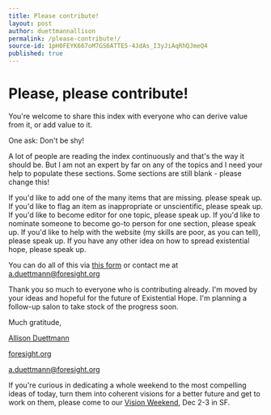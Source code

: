 ```yaml
---
title: Please contribute!
layout: post
author: duettmannallison
permalink: /please-contribute!/
source-id: 1pH0FEYK667oM7GS6ATTE5-4JdAs_I3yJiAqRhQJmeQ4
published: true
---
```

# Please, please contribute! 

You're welcome to share this index with everyone who can derive value from it, or add value to it.

One ask: Don't be shy!

A lot of people are reading the index continuously and that's the way it should be. But I am not an expert by far on any of the topics and I need your help to populate these sections. Some sections are still blank - please change this! 

If you'd like to add one of the many items that are missing. please speak up.
If you'd like to flag an item as inappropriate or unscientific, please speak up. 
If you'd like to become editor for one topic, please speak up. 
If you'd like to nominate someone to become go-to person for one section, please speak up.
If you'd like to help with the website (my skills are poor, as you can tell), please speak up.
If you have any other idea on how to spread existential hope, please speak up. 

You can do all of this via [this form](https://goo.gl/forms/RtY9BrFfSt77nRIs1) or contact me at a.duettmann@foresight.org

Thank you so much to everyone who is contributing already. I'm moved by your ideas and hopeful for the future of Existential Hope. I'm planning a follow-up salon to take stock of the progress soon. 


Much gratitude,

[Allison Duettmann](https://www.linkedin.com/in/allison-duettmann-b5021a106/)

[foresight.org](https://foresight.org/)

a.duettmann@foresight.org

If you're curious in dedicating a whole weekend to the most compelling ideas of today, turn them into coherent visions for a better future and get to work on them, please come to our [Vision Weekend](http://foresightvisionweekend2017.strikingly.com/), Dec 2-3 in SF. 


